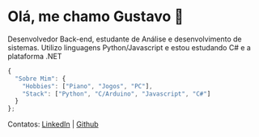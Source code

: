 # Olá, me chamo Gustavo 👋

Desenvolvedor Back-end, estudante de Análise e desenvolvimento de sistemas. Utilizo linguagens Python/Javascript e estou estudando C# e a plataforma .NET

```js
{
  "Sobre Mim": {
    "Hobbies": ["Piano", "Jogos", "PC"],
    "Stack": ["Python", "C/Arduino", "Javascript", "C#"]
  }
};
```

Contatos: [LinkedIn](https://www.linkedin.com/in/ogustavone) | [Github](https://www.github.com/ogustavone)
